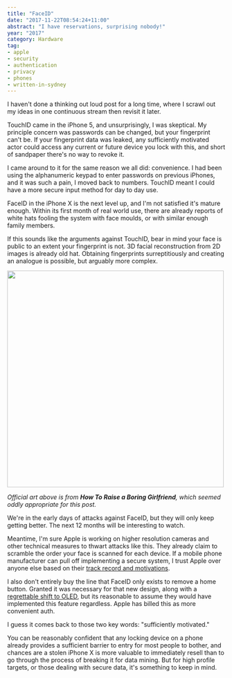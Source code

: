 ```yaml
---
title: "FaceID"
date: "2017-11-22T08:54:24+11:00"
abstract: "I have reservations, surprising nobody!"
year: "2017"
category: Hardware
tag:
- apple
- security
- authentication
- privacy
- phones
- written-in-sydney
---
```

I haven't done a thinking out loud post for a long time, where I scrawl out my ideas in one continuous stream then revisit it later.

TouchID came in the iPhone 5, and unsurprisingly, I was skeptical. My principle concern was passwords can be changed, but your fingerprint can't be. If your fingerprint data was leaked, any sufficiently motivated actor could access any current or future device you lock with this, and short of sandpaper there's no way to revoke it.

I came around to it for the same reason we all did: convenience. I had been using the alphanumeric keypad to enter passwords on previous iPhones, and it was such a pain, I moved back to numbers. TouchID meant I could have a more secure input method for day to day use. 

FaceID in the iPhone X is the next level up, and I'm not satisfied it's mature enough. Within its first month of real world use, there are already reports of white hats fooling the system with face moulds, or with similar enough family members. 

If this sounds like the arguments against TouchID, bear in mind your face is public to an extent your fingerprint is not. 3D facial reconstruction from 2D images is already old hat. Obtaining fingerprints surreptitiously and creating an analogue is possible, but arguably more complex.

<p><img src="https://rubenerd.com/files/2017/animu_katou_megumi_saenai_heroine_no_sodatekata_drawn_by_misaki_kurehito@1x.jpg" srcset="https://rubenerd.com/files/2017/animu_katou_megumi_saenai_heroine_no_sodatekata_drawn_by_misaki_kurehito@1x.jpg 1x, https://rubenerd.com/files/2017/animu_katou_megumi_saenai_heroine_no_sodatekata_drawn_by_misaki_kurehito@2x.jpg 2x" alt="" style="width:500px" /></p>

<p style="font-style:italic">Official art above is from <strong>How To Raise a Boring Girlfriend</strong>, which seemed oddly appropriate for this post.</p>

We're in the early days of attacks against FaceID, but they will only keep getting better. The next 12 months will be interesting to watch.

Meantime, I'm sure Apple is working on higher resolution cameras and other technical measures to thwart attacks like this. They already claim to scramble the order your face is scanned for each device. If a mobile phone manufacturer can pull off implementing a secure system, I trust Apple over anyone else based on their [track record and motivations].

I also don't entirely buy the line that FaceID only exists to remove a home button. Granted it was necessary for that new design, along with a [regrettable shift to OLED], but its reasonable to assume they would have implemented this feature regardless. Apple has billed this as more convenient auth.

I guess it comes back to those two key words: "sufficiently motivated." 

You can be reasonably confident that any locking device on a phone already provides a sufficient barrier to entry for most people to bother, and chances are a stolen iPhone X is more valuable to immediately resell than to go through the process of breaking it for data mining. But for high profile targets, or those dealing with secure data, it's something to keep in mind.

[track record and motivations]: https://qz.com/1131515/google-collects-android-users-locations-even-when-location-services-are-disabled/
[regrettable shift to OLED]: https://rubenerd.com/oleds-suck/

